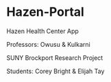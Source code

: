 # Hazen-Portal
Hazen Health Center App

Professors: Owusu & Kulkarni

SUNY Brockport Research Project

Students: Corey Bright & Elijah Tay
